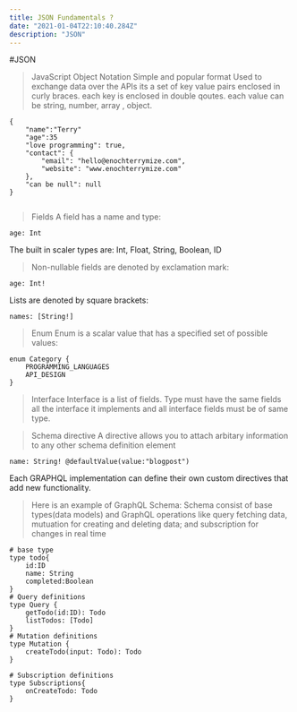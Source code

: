 ```yaml
---
title: JSON Fundamentals ?
date: "2021-01-04T22:10:40.284Z"
description: "JSON"
---
```


#JSON

> JavaScript Object Notation
> Simple and popular format
> Used to exchange data over the APIs
> its a set of key value pairs enclosed in curly braces.
> each key is enclosed in double qoutes.
> each value can be string, number, array , object.

```
{
    "name":"Terry"
    "age":35
    "love programming": true,
    "contact": {
        "email": "hello@enochterrymize.com",
        "website": "www.enochterrymize.com"
    },
    "can be null": null
}


```

> Fields
> A field has a name and type:

```
age: Int
```

The built in scaler types are:
Int, Float, String, Boolean, ID

> Non-nullable fields are denoted by exclamation mark:

```
age: Int!
```

Lists are denoted by square brackets:

```
names: [String!]
```

> Enum
> Enum is a scalar value that has a specified set of possible values:

```
enum Category {
    PROGRAMMING_LANGUAGES
    API_DESIGN
}
```

> Interface
> Interface is a list of fields.
> Type must have the same fields all the interface it implements and all interface fields must be of same type.

> Schema directive
> A directive allows you to attach arbitary information to any other schema definition element

```
name: String! @defaultValue(value:"blogpost")
```

Each GRAPHQL implementation can define their own custom directives that add new functionality.

> Here is an example of GraphQL Schema:
> Schema consist of base types(data models) and GraphQL operations like query fetching data, mutuation for creating and deleting data; and subscription for changes in real time

```
# base type
type todo{
    id:ID
    name: String
    completed:Boolean
}
# Query definitions
type Query {
    getTodo(id:ID): Todo
    listTodos: [Todo]
}
# Mutation definitions
type Mutation {
    createTodo(input: Todo): Todo
}

# Subscription definitions
type Subscriptions{
    onCreateTodo: Todo
}
```
